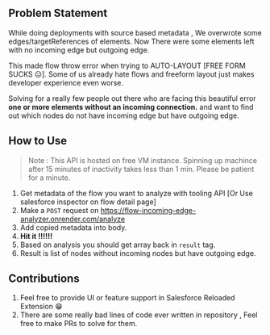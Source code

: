 ## Problem Statement

While doing deployments with source based metadata , We overwrote some edges/targetReferences of elements. Now There were some elements left with no incoming edge but outgoing edge.

This made flow throw error when trying to AUTO-LAYOUT [FREE FORM SUCKS 😑]. Some of us already hate flows and freeform layout just makes developer experience even worse.

Solving for a really few people out there who are facing this beautiful error **one or more elements without an incoming connection.** and want to find out which nodes do not have incoming edge but have outgoing edge.

## How to Use
> Note :
> This API is hosted on free VM instance.
> Spinning up machince after 15 minutes of inactivity takes less than 1 min.
> Please be patient for a minute. 


1. Get metadata of the flow you want to analyze with tooling API [Or Use salesforce inspector on flow detail page]
1. Make a `POST` request on https://flow-incoming-edge-analyzer.onrender.com/analyze
1. Add copied metadata into body.
1. **Hit it !!!!!!**
1. Based on analysis you should get array back in `result` tag. 
1. Result is list of nodes without incoming nodes but have outgoing edge.

## Contributions
1. Feel free to provide UI or feature support in Salesforce Reloaded Extension 😁
1. There are some really bad lines of code ever written in repository , Feel free to make PRs to solve for them.
